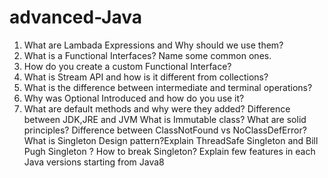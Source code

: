 # advanced-Java

1. What are Lambada Expressions and Why should we use them?
2. What is a Functional Interfaces? Name some common ones.
3. How do you create a custom Functional Interface?
4. What is Stream API and how is it different from collections?
5. What is the difference between intermediate and terminal operations?
6. Why was Optional Introduced and how do you use it?
7. What are default methods and why were they added?
Difference between JDK,JRE and JVM
What is Immutable class?
What are solid principles?
Difference between ClassNotFound vs NoClassDefError?
What is Singleton Design pattern?Explain ThreadSafe Singleton and Bill Pugh Singleton ?
How to break Singleton?
Explain few features in each Java versions starting from Java8
